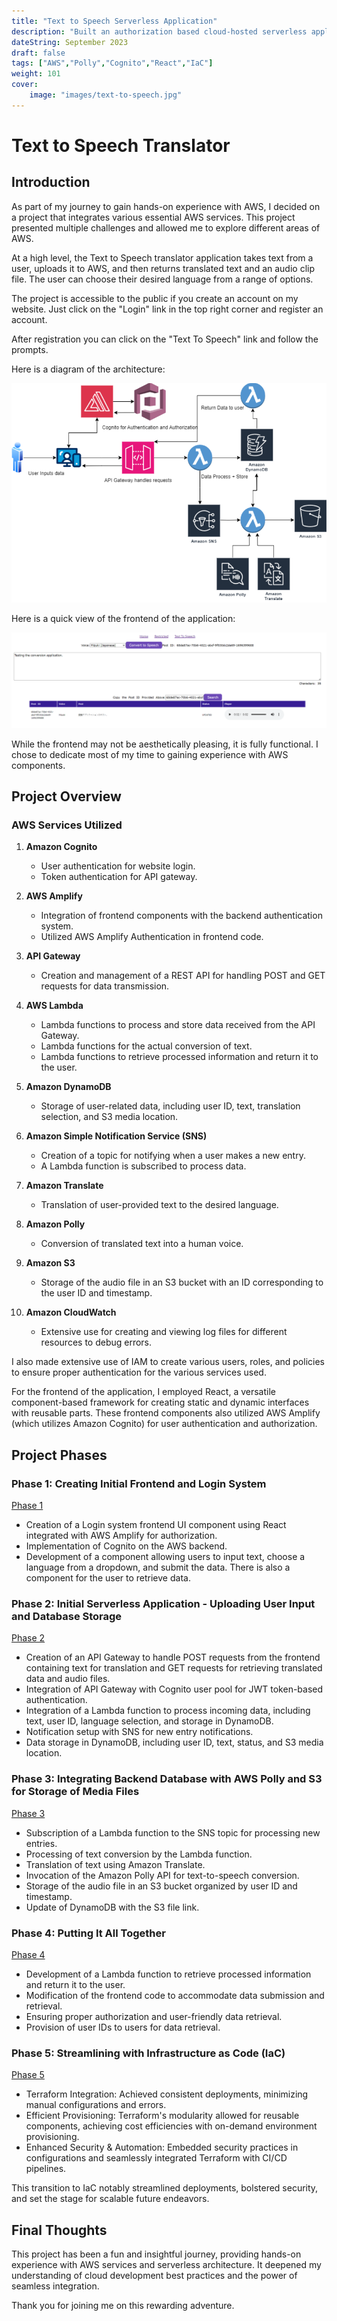 ```yaml
---
title: "Text to Speech Serverless Application"
description: "Built an authorization based cloud-hosted serverless application that translates text and converts it into speech"
dateString: September 2023
draft: false
tags: ["AWS","Polly","Cognito","React","IaC"]
weight: 101
cover:
    image: "images/text-to-speech.jpg"
---
```


# Text to Speech Translator

## Introduction

As part of my journey to gain hands-on experience with AWS, I decided on a project that integrates various essential AWS services. This project presented multiple challenges and allowed me to explore different areas of AWS.

At a high level, the Text to Speech translator application takes text from a user, uploads it to AWS, and then returns translated text and an audio clip file. The user can choose their desired language from a range of options.

The project is accessible to the public if you create an account on my website. Just click on the "Login" link in the top right corner and register an account.

After registration you can click on the "Text To Speech" link and follow the prompts.

Here is a diagram of the architecture:

![Application Diagram](images/TextToSpeechDiagram.png)

Here is a quick view of the frontend of the application:

![Frontend](images/Frontend.png)

While the frontend may not be aesthetically pleasing, it is fully functional. I chose to dedicate most of my time to gaining experience with AWS components.

## Project Overview

### AWS Services Utilized

1. **Amazon Cognito**
   - User authentication for website login.
   - Token authentication for API gateway.

2. **AWS Amplify**
   - Integration of frontend components with the backend authentication system.
   - Utilized AWS Amplify Authentication in frontend code.

3. **API Gateway**
   - Creation and management of a REST API for handling POST and GET requests for data transmission.

4. **AWS Lambda**
   - Lambda functions to process and store data received from the API Gateway.
   - Lambda functions for the actual conversion of text.
   - Lambda functions to retrieve processed information and return it to the user.

5. **Amazon DynamoDB**
   - Storage of user-related data, including user ID, text, translation selection, and S3 media location.

6. **Amazon Simple Notification Service (SNS)**
   - Creation of a topic for notifying when a user makes a new entry.
   - A Lambda function is subscribed to process data.

7. **Amazon Translate**
   - Translation of user-provided text to the desired language.

8. **Amazon Polly**
   - Conversion of translated text into a human voice.

9. **Amazon S3**
   - Storage of the audio file in an S3 bucket with an ID corresponding to the user ID and timestamp.

10. **Amazon CloudWatch**
    - Extensive use for creating and viewing log files for different resources to debug errors.


I also made extensive use of IAM to create various users, roles, and policies to ensure proper authentication for the various services used.

For the frontend of the application, I employed React, a versatile component-based framework for creating static and dynamic interfaces with reusable parts. These frontend components also utilized AWS Amplify (which utilizes Amazon Cognito) for user authentication and authorization.

## Project Phases

### Phase 1: Creating Initial Frontend and Login System

[Phase 1](https://frankdoka.com/blog/text-to-speech-1)

- Creation of a Login system frontend UI component using React integrated with AWS Amplify for authorization.
- Implementation of Cognito on the AWS backend.
- Development of a component allowing users to input text, choose a language from a dropdown, and submit the data. There is also a component for the user to retrieve data.

### Phase 2: Initial Serverless Application - Uploading User Input and Database Storage

[Phase 2](https://frankdoka.com/blog/text-to-speech-2)

- Creation of an API Gateway to handle POST requests from the frontend containing text for translation and GET requests for retrieving translated data and audio files.
- Integration of API Gateway with Cognito user pool for JWT token-based authentication.
- Integration of a Lambda function to process incoming data, including text, user ID, language selection, and storage in DynamoDB.
- Notification setup with SNS for new entry notifications.
- Data storage in DynamoDB, including user ID, text, status, and S3 media location.

### Phase 3: Integrating Backend Database with AWS Polly and S3 for Storage of Media Files

[Phase 3](https://frankdoka.com/blog/text-to-speech-3)

- Subscription of a Lambda function to the SNS topic for processing new entries.
- Processing of text conversion by the Lambda function.
- Translation of text using Amazon Translate.
- Invocation of the Amazon Polly API for text-to-speech conversion.
- Storage of the audio file in an S3 bucket organized by user ID and timestamp.
- Update of DynamoDB with the S3 file link.

### Phase 4: Putting It All Together

[Phase 4](https://frankdoka.com/blog/text-to-speech-4)

- Development of a Lambda function to retrieve processed information and return it to the user.
- Modification of the frontend code to accommodate data submission and retrieval.
- Ensuring proper authorization and user-friendly data retrieval.
- Provision of user IDs to users for data retrieval.

### Phase 5: Streamlining with Infrastructure as Code (IaC)

[Phase 5](https://frankdoka.com/blog/text-to-speech-5)

- Terraform Integration: Achieved consistent deployments, minimizing manual configurations and errors.
- Efficient Provisioning: Terraform's modularity allowed for reusable components, achieving cost            efficiencies with on-demand environment provisioning.
- Enhanced Security & Automation: Embedded security practices in configurations and seamlessly integrated Terraform with CI/CD pipelines.

This transition to IaC notably streamlined deployments, bolstered security, and set the stage for scalable future endeavors.


## Final Thoughts

This project has been a fun and insightful journey, providing hands-on experience with AWS services and serverless architecture. It deepened my understanding of cloud development best practices and the power of seamless integration.

Thank you for joining me on this rewarding adventure.
